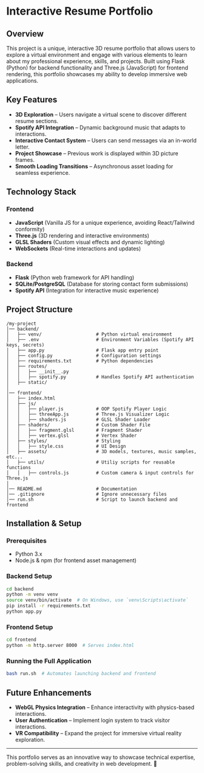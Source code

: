 # Interactive Resume Portfolio

## Overview
This project is a unique, interactive 3D resume portfolio that allows users to explore a virtual environment and engage with various elements to learn about my professional experience, skills, and projects. Built using Flask (Python) for backend functionality and Three.js (JavaScript) for frontend rendering, this portfolio showcases my ability to develop immersive web applications.

## Key Features
- **3D Exploration** – Users navigate a virtual scene to discover different resume sections.
- **Spotify API Integration** – Dynamic background music that adapts to interactions.
- **Interactive Contact System** – Users can send messages via an in-world letter.
- **Project Showcase** – Previous work is displayed within 3D picture frames.
- **Smooth Loading Transitions** – Asynchronous asset loading for seamless experience.

## Technology Stack
### Frontend
- **JavaScript** (Vanilla JS for a unique experience, avoiding React/Tailwind conformity)
- **Three.js** (3D rendering and interactive environments)
- **GLSL Shaders** (Custom visual effects and dynamic lighting)
- **WebSockets** (Real-time interactions and updates)

### Backend
- **Flask** (Python web framework for API handling)
- **SQLite/PostgreSQL** (Database for storing contact form submissions)
- **Spotify API** (Integration for interactive music experience)

## Project Structure
```
/my-project
│── backend/                     
│   ├── venv/                    # Python virtual environment
│   ├── .env                     # Environment Variables (Spotify API keys, secrets)
│   ├── app.py                   # Flask app entry point
│   ├── config.py                # Configuration settings
│   ├── requirements.txt         # Python dependencies
│   ├── routes/                  
│   │   ├── __init__.py
│   │   ├── spotify.py           # Handles Spotify API authentication
│   ├── static/                  
│
│── frontend/                    
│   ├── index.html               
│   ├── js/                      
│   │   ├── player.js            # OOP Spotify Player Logic
│   │   ├── threeApp.js          # Three.js Visualizer Logic
│   │   ├── shaders.js           # GLSL Shader Loader
│   ├── shaders/                 # Custom Shader File
│   │   ├── fragment.glsl        # Fragment Shader
│   │   ├── vertex.glsl          # Vertex Shader
│   ├── styles/                  # Styling
│   │   ├── style.css            # UI Design
│   ├── assets/                  # 3D models, textures, music samples, etc...
│   ├── utils/                   # Utiliy scripts for reusable functions
│   │   ├── controls.js          # Custom camera & input controls for Three.js
│
│── README.md                    # Documentation
│── .gitignore                   # Ignore unnecessary files
│── run.sh                       # Script to launch backend and frontend

```

## Installation & Setup
### Prerequisites
- Python 3.x
- Node.js & npm (for frontend asset management)

### Backend Setup
```sh
cd backend
python -m venv venv
source venv/bin/activate  # On Windows, use `venv\Scripts\activate`
pip install -r requirements.txt
python app.py
```

### Frontend Setup
```sh
cd frontend
python -m http.server 8000  # Serves index.html
```

### Running the Full Application
```sh
bash run.sh  # Automates launching backend and frontend
```

## Future Enhancements
- **WebGL Physics Integration** – Enhance interactivity with physics-based interactions.
- **User Authentication** – Implement login system to track visitor interactions.
- **VR Compatibility** – Expand the project for immersive virtual reality exploration.

---
This portfolio serves as an innovative way to showcase technical expertise, problem-solving skills, and creativity in web development. 🚀
